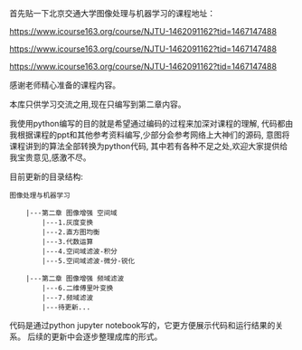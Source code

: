 首先贴一下北京交通大学图像处理与机器学习的课程地址：

https://www.icourse163.org/course/NJTU-1462091162?tid=1467147488

https://www.icourse163.org/course/NJTU-1462091162?tid=1467147488

https://www.icourse163.org/course/NJTU-1462091162?tid=1467147488

感谢老师精心准备的课程内容。

本库只供学习交流之用,现在只编写到第二章内容。

我使用python编写的目的就是希望通过编码的过程来加深对课程的理解,
代码都由我根据课程的ppt和其他参考资料编写,少部分会参考网络上大神们的源码,
意图将课程讲到的算法全部转换为python代码,
其中若有各种不足之处,欢迎大家提供给我宝贵意见,感激不尽。

目前更新的目录结构:
    
    图像处理与机器学习
    
        |---第二章 图像增强 空间域
            |---1.灰度变换
            |---2.直方图均衡
            |---3.代数运算
            |---4.空间域滤波-积分
            |---5.空间域滤波-微分-锐化

        |---第二章 图像增强 频域滤波
            |---6.二维傅里叶变换
            |---7.频域滤波
            |---待更新...

代码是通过python jupyter notebook写的，它更方便展示代码和运行结果的关系。
后续的更新中会逐步整理成库的形式。
